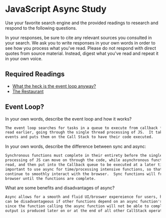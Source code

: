 # JavaScript Async Study

Use your favorite search engine and the provided readings to research and
respond to the following questions.

In your responses, be sure to cite any relevant sources you consulted in your
search. We ask you to write responses in your own words in order to see how you
process what you've read. Please do not respond with direct quotes from source
material. Instead, digest what you've read and repeat it in your own voice.

## Required Readings

-   [What the heck is the event loop anyway?](https://www.youtube.com/watch?v=8aGhZQkoFbQ)
-   [The Restaurant](https://www.codeschool.com/blog/2014/10/30/understanding-node-js/)

## Event Loop?

In your own words, describe the event loop and how it works?

```md
The event loop searches for tasks in a queue to execute from callback functions
read earlier, going through the single thread processing of JS.  It takes these
events and puts them on the Call Stack to have their code executed.
```

In your own words, describe the difference between sync and async:

```md
Synchronous functions must complete in their entirety before the single thread
processing of JS can move on through the code, while asynchronous functions are
read, and then put into the Callback queue to be executed at a later time.  It is
important to use async for time/processing intensive functions, so that a user can
continue to smoothly interact with the browser.  Sync functions will freeze their
browser until the functions are complete.
```

What are some benefits and disadvantages of async?

```md
Async allows for a smooth and fluid UI/broswer expereience for users, however it
can be disadvantageous if other functions depend on an async function's output,
since the function calling the async function will not be able to complete since
output is produced later on or at the end of all other CallStack operations.
```
